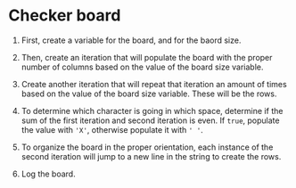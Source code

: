 # Checker board

1. First, create a variable for the board, and for    the baord size.

1. Then, create an iteration that will populate the board with the proper number of columns based on the value of the board size variable.

1. Create another iteration that will repeat that iteration an amount of times based on the value of the board size variable. These will be the rows.

1. To determine which character is going in which space, determine if the sum of the first iteration and second iteration is even. If `true`, populate the value with `'X'`, otherwise populate it with `' '`.

1. To organize the board in the proper orientation, each instance of the second iteration will jump to a new line in the string to create the rows.

1. Log the board.
